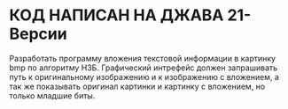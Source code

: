# КОД НАПИСАН НА ДЖАВА 21-Версии
Разработать программу вложения текстовой информации в картинку bmp по алгоритму НЗБ. Графический интрефейс должен запрашивать путь к оригинальному изображению и к изображению с вложением, а так же показывать оригинал картинки  и картинку с вложением, но только младшие биты. 
